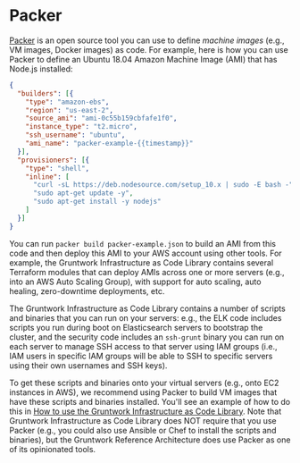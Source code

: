 # Packer

[Packer](https://www.packer.io) is an open source tool you can use to define _machine images_ (e.g., VM
images, Docker images) as code. For example, here is how you can use Packer to define an Ubuntu 18.04 Amazon Machine Image (AMI) that has Node.js installed:

```json
{
  "builders": [{
    "type": "amazon-ebs",
    "region": "us-east-2",
    "source_ami": "ami-0c55b159cbfafe1f0",
    "instance_type": "t2.micro",
    "ssh_username": "ubuntu",
    "ami_name": "packer-example-{{timestamp}}"
  }],
  "provisioners": [{
    "type": "shell",
    "inline": [
      "curl -sL https://deb.nodesource.com/setup_10.x | sudo -E bash -",
      "sudo apt-get update -y",
      "sudo apt-get install -y nodejs"
    ]
  }]
}
```

You can run `packer build packer-example.json` to build an AMI from this code and then deploy this AMI to your AWS
account using other tools. For example, the Gruntwork Infrastructure as Code Library contains several Terraform modules that can
deploy AMIs across one or more servers (e.g., into an AWS Auto Scaling Group), with support for auto scaling, auto
healing, zero-downtime deployments, etc.

The Gruntwork Infrastructure as Code Library contains a number of scripts and binaries that you can run on your servers: e.g., the
ELK code includes scripts you run during boot on Elasticsearch servers to bootstrap the cluster, and the security code
includes an `ssh-grunt` binary you can run on each server to manage SSH access to that server using IAM groups (i.e.,
IAM users in specific IAM groups will be able to SSH to specific servers using their own usernames and SSH keys).

To get these scripts and binaries onto your virtual servers (e.g., onto EC2 instances in AWS), we recommend using Packer to build VM images that have these scripts and binaries installed. You'll see an
example of how to do this in [How to use the Gruntwork Infrastructure as Code Library](https://gruntwork.io/guides/foundations/how-to-use-gruntwork-infrastructure-as-code-library/#how_to_use_the_catalog). Note that Gruntwork Infrastructure as Code Library does NOT require that
you use Packer (e.g., you could also use Ansible or Chef to install the scripts and binaries), but the Gruntwork
Reference Architecture does use Packer as one of its opinionated tools.
